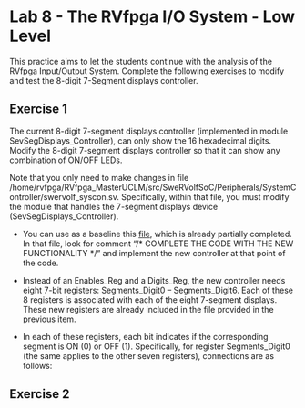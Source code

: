 # Lab 8 - The RVfpga I/O System - Low Level
This practice aims to let the students continue with the analysis of the RVfpga Input/Output System. Complete the following exercises to modify and test the 8-digit 7-Segment displays controller.

## Exercise 1
The current 8-digit 7-segment displays controller (implemented in module SevSegDisplays_Controller), can only show the 16 hexadecimal digits. Modify the 8-digit 7-segment displays controller so that it can show any combination of ON/OFF LEDs. 

Note that you only need to make changes in file /home/rvfpga/RVfpga_MasterUCLM/src/SweRVolfSoC/Peripherals/SystemController/swervolf_syscon.sv. Specifically, within that file, you must modify the module that handles the 7-segment displays device (SevSegDisplays_Controller).

+ You can use as a baseline this [file](https://drive.google.com/file/d/19QDLbpinb2exxjfZP2S4pQ8HS-l7iQGT/view?usp=drive_link), which is already partially completed. In that file, look for comment “/* COMPLETE THE CODE WITH THE NEW FUNCTIONALITY */” and implement the new controller at that point of the code.

+ Instead of an Enables_Reg and a Digits_Reg, the new controller needs eight 7-bit registers: Segments_Digit0 – Segments_Digit6. Each of these 8 registers is associated with each of the eight 7-segment displays. These new registers are already included in the file provided in the previous item.

+ In each of these registers, each bit indicates if the corresponding segment is ON (0) or OFF (1). Specifically, for register Segments_Digit0 (the same applies to the other seven registers), connections are as follows:





## Exercise 2




